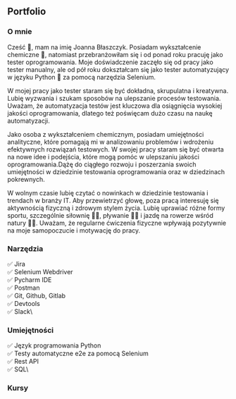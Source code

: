 ## Portfolio

### O mnie
Cześć :wave:, mam na imię Joanna Błaszczyk. Posiadam wykształcenie chemiczne :test_tube:, natomiast przebranżowiłam się i od ponad roku pracuję jako tester oprogramowania.
Moje doświadczenie zaczęło się od pracy jako tester manualny, ale od pół roku dokształcam się jako tester automatyzujący w języku Python :snake: za pomocą narzędzia Selenium.

W mojej pracy jako tester staram się być dokładna, skrupulatna i kreatywna. Lubię wyzwania i szukam sposobów na ulepszanie procesów testowania. 
Uważam, że automatyzacja testów jest kluczowa dla osiągnięcia wysokiej jakości oprogramowania, dlatego też poświęcam dużo czasu na naukę automatyzacji.

Jako osoba z wykształceniem chemicznym, posiadam umiejętności analityczne, które pomagają mi w analizowaniu problemów i wdrożeniu efektywnych rozwiązań testowych.
W swojej pracy staram się być otwarta na nowe idee i podejścia, które mogą pomóc w ulepszaniu jakości oprogramowania.Dążę do ciągłego rozwoju i poszerzania swoich umiejętności w dziedzinie testowania oprogramowania oraz w dziedzinach pokrewnych. 

W wolnym czasie lubię czytać o nowinkach w dziedzinie testowania i trendach w branży IT.
Aby przewietrzyć głowę, poza pracą interesuję się aktywnością fizyczną i zdrowym stylem życia. Lubię uprawiać różne formy sportu, szczególnie siłownię 🏋️‍♀️, pływanie 🏊‍♀️ i jazdę na rowerze wśród natury 🚴‍♀️.
Uważam, że regularne ćwiczenia fizyczne wpływają pozytywnie na moje samopoczucie i motywację do pracy.

### Narzędzia
✅ Jira\
✅ Selenium Webdriver\
✅ Pycharm IDE\
✅ Postman\
✅ Git, Github, Gitlab\
✅ Devtools\
✅ Slack\

### Umiejętności
✅ Język programowania Python\
✅ Testy automatyczne e2e za pomocą Selenium\
✅ Rest API\
✅ SQL\

### Kursy
